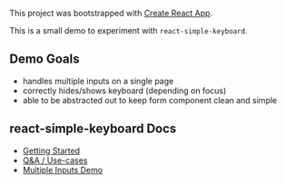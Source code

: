 This project was bootstrapped with [Create React App](https://github.com/facebook/create-react-app).

This is a small demo to experiment with `react-simple-keyboard`.

## Demo Goals

- handles multiple inputs on a single page
- correctly hides/shows keyboard (depending on focus)
- able to be abstracted out to keep form component clean and simple

## react-simple-keyboard Docs

- [Getting Started](https://franciscohodge.com/projects/react-simple-keyboard/getting-started/)
- [Q&A / Use-cases](https://franciscohodge.com/projects/react-simple-keyboard/qa-use-cases/)
- [Multiple Inputs Demo](https://franciscohodge.com/projects/react-simple-keyboard/demos/multiple-inputs-demo/)
